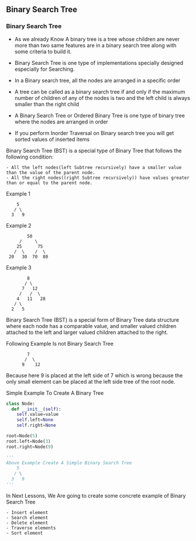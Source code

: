 ## Binary Search Tree

### Binary Search Tree
- As we already Know A binary tree is a tree whose children are never more than two same features are in a binary search tree along with some criteria to build it.
- Binary Search Tree is one type of implementations specially designed especially for Searching.
- In a Binary search tree, all the nodes are arranged in a specific order
- A tree can be called as a binary search tree if and only if the maximum number of children of any of the nodes is two 
and the left child is always smaller than the right child
- A Binary Search Tree or Ordered Binary Tree is one type of binary tree where the nodes are arranged in order

- If you perform Inorder Traversal on Binary search tree you will get sorted values of inserted items


Binary Search Tree (BST) is a special type of Binary Tree that follows the following condition:
```
- All the left nodes(left Subtree recursively) have a smaller value than the value of the parent node.
- All the right nodes((right Subtree recursively)) have values greater than or equal to the parent node.
```

Example 1
```
    5
   / \    
  3   9
```

Example 2
```
        50
     /     \
    25      75
   /  \    /  \
 20   30  70  80
```

Example 3
```
        8
       / \
      7   12
     /   /  \
    4   11   28
   / \        
  2   5        
```

Binary Search Tree (BST) is a special form of Binary Tree data structure where each node has a comparable value, 
and smaller valued children attached to the left and larger valued children attached to the right.

Following Example Is not Binary Search Tree
```
        7
       /  \
      9    12
```
Because here 9 is placed at the left side of 7 which is wrong because the only small element can be placed at the left side tree of the root node.


Simple Example To Create A Binary Tree
```python
class Node:
  def __init__(self):
    self.value=value
    self.left=None
    self.right=None

root=Node(5)
root.left=Node(3)
root.right=Node(9)

'''
Above Example Create A Simple Binary Search Tree
    5
   / \
  3   9
'''
```

In Next Lessons, We Are going to create some concrete example of Binary Search Tree
```
- Insert element
- Search element
- Delete element
- Traverse elements
- Sort element
```
